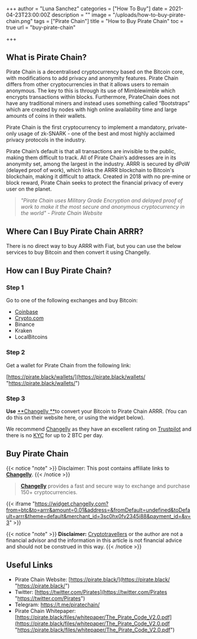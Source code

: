 +++
author = "Luna Sanchez"
categories = ["How To Buy"]
date = 2021-04-23T23:00:00Z
description = ""
image = "/uploads/how-to-buy-pirate-chain.png"
tags = ["Pirate Chain"]
title = "How to Buy Pirate Chain"
toc = true
url = "buy-pirate-chain"

+++
## What is Pirate Chain?

Pirate Chain is a decentralised cryptocurrency based on the Bitcoin core, with modifications to add privacy and anonymity features. Pirate Chain differs from other cryptocurrencies in that it allows users to remain anonymous. The key to this is through its use of Mimblewimble which encrypts transactions within blocks. Furthermore, PirateChain does not have any traditional miners and instead uses something called “Bootstraps” which are created by nodes with high online availability time and large amounts of coins in their wallets.

Pirate Chain is the first cryptocurrency to implement a mandatory, private-only usage of zk-SNARK - one of the best and most highly acclaimed privacy protocols in the industry.

Pirate Chain’s default is that all transactions are invisible to the public, making them difficult to track. All of Pirate Chain’s addresses are in its anonymity set, among the largest in the industry. ARRR is secured by dPoW (delayed proof of work), which links the ARRR blockchain to Bitcoin's blockchain, making it difficult to attack. Created in 2018 with no pre-mine or block reward, Pirate Chain seeks to protect the financial privacy of every user on the planet.

> _"Pirate Chain uses Military Grade Encryption and delayed proof of work to make it the most secure and anonymous cryptocurrency in the world" - Pirate Chain Website_

## Where Can I Buy Pirate Chain ARRR?

There is no direct way to buy ARRR with Fiat, but you can use the below services to buy Bitcoin and then convert it using Changelly.

## How can I Buy Pirate Chain?

### Step 1

Go to one of the following exchanges and buy Bitcoin:

* [Coinbase](/link/coinbase)
* [Crypto.com](/link/sign-up-crypto-dot-com)
* Binance
* Kraken
* LocalBitcoins

### Step 2

Get a wallet for Pirate Chain from the following link:

[https://pirate.black/wallets/](https://pirate.black/wallets/ "https://pirate.black/wallets/")

### Step 3

**Use** [**Changelly **](/link/changelly)to convert your Bitcoin to Pirate Chain ARRR.  (You can do this on their website here, or using the widget below).

We recommend [Changelly](/link/changelly) as they have an excellent rating on [Trustpilot](https://www.trustpilot.com/review/changelly.com) and there is no [KYC](https://en.wikipedia.org/wiki/Know_your_customer) for up to 2 BTC per day.

## Buy Pirate Chain

{{< notice "note" >}} Disclaimer: This post contains affiliate links to [**Changelly**](/link/changelly). {{< /notice >}}

> [**Changelly**](/link/changelly) provides a fast and secure way to exchange and purchase 150+ cryptocurrencies.

{{< iframe "https://widget.changelly.com?from=btc&to=arrr&amount=0.01&address=&fromDefault=undefined&toDefault=arrr&theme=default&merchant_id=3sc0hx0fv2345i88&payment_id=&v=3" >}}

{{< notice "note" >}} **Disclaimer:** [Cryptotravellers](https://cryptotravellers.com) or the author are not a financial advisor and the information in this article is not financial advice and should not be construed in this way. {{< /notice >}}

## Useful Links

* Pirate Chain Website: [https://pirate.black/](https://pirate.black/ "https://pirate.black/")
* Twitter: [https://twitter.com/Pirates](https://twitter.com/Pirates "https://twitter.com/Pirates")
* Telegram: https://t.me/piratechain/
* Pirate Chain Whitepaper: [https://pirate.black/files/whitepaper/The_Pirate_Code_V2.0.pdf](https://pirate.black/files/whitepaper/The_Pirate_Code_V2.0.pdf "https://pirate.black/files/whitepaper/The_Pirate_Code_V2.0.pdf")